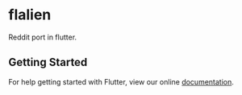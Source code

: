 # flalien

Reddit port in flutter.

## Getting Started

For help getting started with Flutter, view our online
[documentation](https://flutter.io/).
